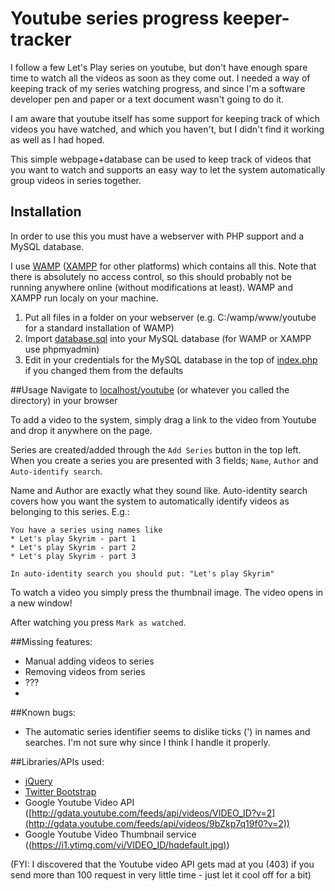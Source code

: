 Youtube series progress keeper-tracker
===============================================
I follow a few Let's Play series on youtube, but don't have enough spare time 
to watch all the videos as soon as they come out. I needed a way of keeping track
of my series watching progress, and since I'm a software developer pen and paper
or a text document wasn't going to do it.

I am aware that youtube itself has some support for keeping track of which videos you
have watched, and which you haven't, but I didn't find it working as well as I had hoped.

This simple webpage+database can be used to keep track of videos that you want to watch
and supports an easy way to let the system automatically group videos in series together.

## Installation
In order to use this you must have a webserver with PHP support and a MySQL database.

I use [WAMP](http://www.wampserver.com/en/) ([XAMPP](http://www.apachefriends.org/en/xampp.html) for other platforms) which contains all this.
Note that there is absolutely no access control, so this should probably not be running anywhere online (without modifications at least). WAMP and XAMPP run localy on your machine.

1. Put all files in a folder on your webserver (e.g. C:/wamp/www/youtube for a standard installation of WAMP)
2. Import [database.sql](./database.sql) into your MySQL database (for WAMP or XAMPP use phpmyadmin)
3. Edit in your credentials for the MySQL database in the top of [index.php](./index.php) if you changed them from the defaults

##Usage
Navigate to [localhost/youtube](http://localhost/youtube) (or whatever you called the directory) in your browser

To add a video to the system, simply drag a link to the video from Youtube and drop it anywhere on the page.

Series are created/added through the `Add Series` button in the top left. When you create a series you are presented with 3 fields;
`Name`, `Author` and `Auto-identify search`.

Name and Author are exactly what they sound like. Auto-identity search covers how you want 
the system to automatically identify videos as belonging to this series. E.g.:

```
You have a series using names like
* Let's play Skyrim - part 1
* Let's play Skyrim - part 2
* Let's play Skyrim - part 3

In auto-identity search you should put: "Let's play Skyrim"
```

To watch a video you simply press the thumbnail image. The video opens in a new window!

After watching you press `Mark as watched`.

##Missing features:

* Manual adding videos to series
* Removing videos from series
* ???
* 

##Known bugs:

* The automatic series identifier seems to dislike ticks (') in names and searches. I'm not sure why since I think I handle it properly.

##Libraries/APIs used:

* [jQuery](http://jquery.com/)
* [Twitter Bootstrap](http://getbootstrap.com/)
* Google Youtube Video API ([http://gdata.youtube.com/feeds/api/videos/VIDEO_ID?v=2](http://gdata.youtube.com/feeds/api/videos/9bZkp7q19f0?v=2))
* Google Youtube Video Thumbnail service ([(https://i1.ytimg.com/vi/VIDEO_ID/hqdefault.jpg)](https://i1.ytimg.com/vi/9bZkp7q19f0/hqdefault.jpg))

(FYI: I discovered that the Youtube video API gets mad at you (403) if you send more than 100 request in very little time - just let it cool off for a bit)


